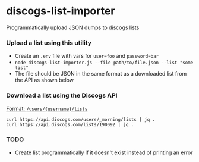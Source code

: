# discogs-list-importer

Programmatically upload JSON dumps to discogs lists

### Upload a list using this utility
- Create an `.env` file with vars for `user=foo` and `password=bar`
- `node discogs-list-importer.js --file path/to/file.json --list "some list"`
- The file should be JSON in the same format as a downloaded list from the API as shown below

### Download a list using the Discogs API

[Format: `/users/{username}/lists`](https://www.discogs.com/developers#page:user-lists,header:user-lists-list)

```
curl https://api.discogs.com/users/_morning/lists | jq .
curl https://api.discogs.com/lists/190092 | jq .
```

### TODO
- Create list programmatically if it doesn't exist instead of printing an error

